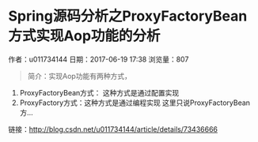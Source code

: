 # Spring源码分析之ProxyFactoryBean方式实现Aop功能的分析
作者：u011734144
日期：2017-06-19 17:38
浏览量：807
> 简介：实现Aop功能有两种方式，
1. ProxyFactoryBean方式： 这种方式是通过配置实现
2. ProxyFactory方式：这种方式是通过编程实现
这里只说ProxyFactoryBean方...

 链接：http://blog.csdn.net/u011734144/article/details/73436666
